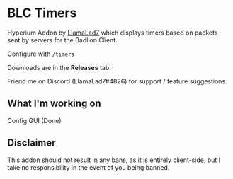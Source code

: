 # BLC Timers

Hyperium Addon by [LlamaLad7](https://github.com/lego3708) which displays timers based on packets sent by servers for the Badlion Client.

Configure with `/timers`

Downloads are in the **Releases** tab.

Friend me on Discord (LlamaLad7#4826) for support / feature suggestions.

## What I'm working on
Config GUI (Done)

## Disclaimer
This addon should not result in any bans, as it is entirely client-side, but I take no responsibility in the event of you being banned.
